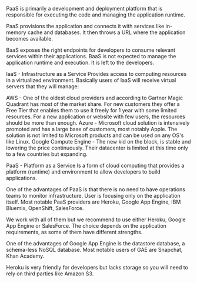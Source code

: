 
PaaS is primarily a development and deployment platform that is responsible for executing the code and managing the application runtime.

PaaS provisions the application and connects it with services like in-memory cache and databases. It then throws a URL where the application becomes available.


BaaS exposes the right endpoints for developers to consume relevant services within their applications. BaaS is not expected to manage the application runtime and execution. It is left to the developers.


IaaS - Infrastructure as a Service
Provides access to computing resources in a virtualized environment. Basically users of IaaS will receive virtual servers that they will manage:

AWS - One of the oldest cloud providers and according to Gartner Magic Quadrant has most of the market share. For new customers they offer a Free Tier that enables them to use it freely for 1 year with some limited resources. For a new application or website with few users, the resources should be more than enough.
Azure - Microsoft cloud solution is intensively promoted and has a large base of customers, most notably Apple. The solution is not limited to Microsoft products and can be used on any OS's like Linux.
Google Compute Engine - The new kid on the block, is stable and lowering the price continuously. Their datacenter is limited at this time only to a few countries but expanding.



PaaS - Platform as a Service
Is a form of cloud computing that provides a platform (runtime) and environment to allow developers to build applications.

One of the advantages of PaaS is that there is no need to have operations teams to monitor infrastructure. User is focusing only on the application itself. Most notable PaaS providers are Heroku, Google App Engine, IBM Bluemix, OpenShift, SalesForce.

We work with all of them but we recommend to use either Heroku, Google App Engine or SalesForce. The choice depends on the application requirements, as some of them have different strengths.

One of the advantages of Google App Engine is the datastore database, a schema-less NoSQL database. Most notable users of GAE are Snapchat, Khan Academy.

Heroku is very friendly for developers but lacks storage so you will need to rely on third parties like Amazon S3.
